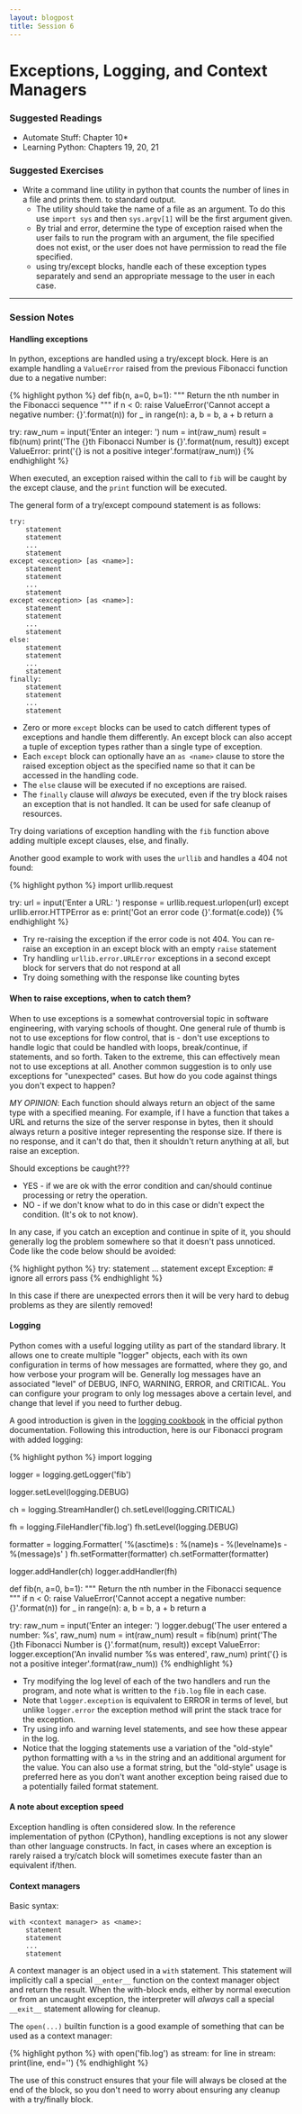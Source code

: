 ```yaml
---
layout: blogpost
title: Session 6
---
```


# Exceptions, Logging, and Context Managers

### Suggested Readings

* Automate Stuff: Chapter 10\*
* Learning Python: Chapters 19, 20, 21

### Suggested Exercises

* Write a command line utility in python that counts the number of lines
  in a file and prints them. to standard output.
  * The utility should take the name of a file as an argument. To do
    this use `import sys` and then `sys.argv[1]` will be the first
    argument given.
  * By trial and error, determine the type of exception raised when the
    user fails to run the program with an argument, the file specified does
    not exist, or the user does not have permission to read the file specified.
  * using try/except blocks, handle each of these exception types separately
    and send an appropriate message to the user in each case.

---

### Session Notes

#### Handling exceptions

In python, exceptions are handled using a try/except block. Here is an
example handling a `ValueError` raised from the previous Fibonacci function
due to a negative number:

{% highlight python %}
def fib(n, a=0, b=1):
    """
    Return the nth number in the Fibonacci sequence
    """
    if n < 0:
        raise ValueError('Cannot accept a negative number: {}'.format(n))
    for _ in range(n):
        a, b = b, a + b
    return a

try:
    raw_num = input('Enter an integer: ')
    num = int(raw_num)
    result = fib(num)
    print('The {}th Fibonacci Number is {}'.format(num, result))
except ValueError:
    print('{} is not a positive integer'.format(raw_num))
{% endhighlight %}

When executed, an exception raised within the call to `fib` will be caught
by the except clause, and the `print` function will be executed.

The general form of a try/except compound statement is as follows:

```
try:
    statement
    statement
    ...
    statement
except <exception> [as <name>]:
    statement
    statement
    ...
    statement
except <exception> [as <name>]:
    statement
    statement
    ...
    statement
else:
    statement
    statement
    ...
    statement
finally:
    statement
    statement
    ...
    statement
```

* Zero or more `except` blocks can be used to catch different types of
  exceptions and handle them differently. An except block can also accept
  a tuple of exception types rather than a single type of exception.
* Each `except` block can optionally have an `as <name>` clause to store the
  raised exception object as the specified name so that it can be accessed
  in the handling code.
* The `else` clause will be executed if no exceptions are raised.
* The `finally` clause will *always* be executed, even if the try block
  raises an exception that is not handled. It can be used for safe cleanup
  of resources.

Try doing variations of exception handling with the `fib` function above
adding multiple except clauses, else, and finally.

Another good example to work with uses the `urllib` and handles a
404 not found:

{% highlight python %}
import urllib.request

try:
    url = input('Enter a URL: ')
    response = urllib.request.urlopen(url)
except urllib.error.HTTPError as e:
    print('Got an error code {}'.format(e.code))
{% endhighlight %}

* Try re-raising the exception if the error code is not 404. You can re-raise
  an exception in an except block with an empty `raise` statement
* Try handling `urllib.error.URLError` exceptions in a second except block
  for servers that do not respond at all
* Try doing something with the response like counting bytes

#### When to raise exceptions, when to catch them?

When to use exceptions is a somewhat controversial topic in
software engineering, with varying schools of thought. One general rule of
thumb is not to use exceptions for flow control, that is - don't use
exceptions to handle logic that could be handled with loops, break/continue,
if statements, and so forth. Taken to the extreme, this can effectively mean
not to use exceptions at all. Another common suggestion is to only use
exceptions for "unexpected" cases. But how do you code against things you
don't expect to happen?

*MY OPINION*: Each function should always return an object of the same type
with a specified meaning. For example, if I have a function that takes a URL
and returns the size of the server response in bytes, then it should always
return a positive integer representing the response size. If there is no
response, and it can't do that, then it shouldn't return anything at all, but
raise an exception.

Should exceptions be caught???

* YES - if we are ok with the error condition and can/should continue
  processing or retry the operation.
* NO - if we don't know what to do in this case or didn't expect the
  condition. (It's ok to not know).

In any case, if you catch an exception and continue in spite of it, you
should generally log the problem somewhere so that it doesn't pass unnoticed.
Code like the code below should be avoided:

{% highlight python %}
try:
    statement
    ...
    statement
except Exception:  # ignore all errors
    pass
{% endhighlight %}

In this case if there are unexpected errors then it will be very hard to
debug problems as they are silently removed!

#### Logging

Python comes with a useful logging utility as part of the standard library.
It allows one to create multiple "logger" objects, each with its own
configuration in terms of how messages are formatted, where they go, and
how verbose your program will be. Generally log messages have an associated
"level" of DEBUG, INFO, WARNING, ERROR, and CRITICAL. You can configure your
program to only log messages above a certain level, and change that level
if you need to further debug.

A good introduction is given in the
[logging cookbook](https://docs.python.org/3/howto/logging-cookbook.html)
in the official python documentation. Following this introduction, here is
our Fibonacci program with added logging:

{% highlight python %}
import logging

logger = logging.getLogger('fib')

logger.setLevel(logging.DEBUG)

ch = logging.StreamHandler()
ch.setLevel(logging.CRITICAL)

fh = logging.FileHandler('fib.log')
fh.setLevel(logging.DEBUG)

formatter = logging.Formatter(
    '%(asctime)s : %(name)s - %(levelname)s - %(message)s'
)
fh.setFormatter(formatter)
ch.setFormatter(formatter)

logger.addHandler(ch)
logger.addHandler(fh)

def fib(n, a=0, b=1):
    """
    Return the nth number in the Fibonacci sequence
    """
    if n < 0:
        raise ValueError('Cannot accept a negative number: {}'.format(n))
    for _ in range(n):
        a, b = b, a + b
    return a

try:
    raw_num = input('Enter an integer: ')
    logger.debug('The user entered a number: %s', raw_num)
    num = int(raw_num)
    result = fib(num)
    print('The {}th Fibonacci Number is {}'.format(num, result))
except ValueError:
    logger.exception('An invalid number %s was entered', raw_num)
    print('{} is not a positive integer'.format(raw_num))
{% endhighlight %}

* Try modifying the log level of each of the two handlers and run the
  program, and note what is written to the `fib.log` file in each case.
* Note that `logger.exception` is equivalent to ERROR in terms of level,
  but unlike `logger.error` the exception method will print the stack trace
  for the exception.
* Try using info and warning level statements, and see how these appear in
  the log.
* Notice that the logging statements use a variation of the "old-style"
  python formatting with a `%s` in the string and an additional argument for
  the value. You can also use a format string, but the "old-style" usage is
  preferred here as you don't want another exception being raised due to
  a potentially failed format statement.

#### A note about exception speed

Exception handling is often considered slow. In the reference implementation
of python (CPython), handling exceptions is not any slower than other
language constructs. In fact, in cases where an exception is rarely raised
a try/catch block will sometimes execute faster than an equivalent if/then.

#### Context managers

Basic syntax:

```
with <context manager> as <name>:
    statement
    statement
    ...
    statement
```

A context manager is an object used in a `with` statement. This statement
will implicitly call a special `__enter__` function on the context manager
object and return the result. When the with-block ends, either by normal
execution or from an uncaught exception, the interpreter will *always* call
a special `__exit__` statement allowing for cleanup.

The `open(...)` builtin function is a good example of something that can
be used as a context manager:

{% highlight python %}
with open('fib.log') as stream:
    for line in stream:
        print(line, end='')
{% endhighlight %}

The use of this construct ensures that your file will always be closed
at the end of the block, so you don't need to worry about ensuring any
cleanup with a try/finally block.
